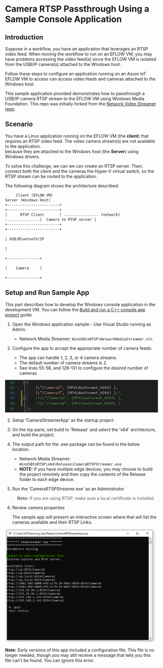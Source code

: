 # Camera RTSP Passthrough Using a Sample Console Application

## Introduction
Suppose in a workflow, you have an application that leverages an RTSP video feed. When moving the workflow to run on an EFLOW VM, 
you may have problems accessing the video feed(s) since the EFLOW VM is isolated from the USB/IP camera(s) attached to the Windows host.

Follow these steps to configure an application running on an Azure IoT EFLOW VM to access  can access video feeds and cameras attached to the Windows host.

This sample application provided demonstrates how to passthrough a USB/IP camera RTSP stream to the EFLOW VM using Windows Media Foundation.
This repo was initially forked from the [Network Video Streamer repo](https://github.com/microsoft/Windows-Camera/tree/release/NetworkVideoStreamer_1_0).

## Scenario

You have a Linux application running on the EFLOW VM (the **client**) that requires an RTSP video feed. The video camera stream(s) are not available to the application.  
because they are attached to the Windows host (the **Server**) using Windows drivers.

To solve this challenge, we can we can create an RTSP server. Then, connect both the client and the cameras the Hyper-V virtual switch,
so the RTSP stream can be routed to the application. 

The following diagram shows the architecture described:
```
     Client (EFLOW VM)                                                   Server (Windows Host)          
+------------------------+                                            +------------------------+
|      RTSP Client       | ................ (network) ................|  Camera to RTSP server |
+------------------------+                                            +------------------------+
                                                                                  | USB/Bluetooth/IP
                                                                                  |
                                                                          +---------------+
                                                                          |    Camera     |
                                                                          +---------------+
```


## Setup and Run Sample App

This part describes how to develop the Windows console application in the development VM. You can follow the [Build and run a C++ console app project](https://docs.microsoft.com/cpp/build/vscpp-step-2-build) guide.

1. Open the Windows application sample - Use Visual Studio running as Admin.
     - Network Media Streamer: `WinUSBtoRTSP\NetworkMediaStreamer.sln`

2. Configure the app to accept the appropriate number of camera feeds.
     - The app can handle 1, 2, 3, or 4 camera streams. 
     - The default number of camera streams is 2. 
     - See lines 55-56, and 128-131 to configure the desired number of cameras

![Camera Configure](./docs/camera_config_code.png)

2. Setup 'CameraStreamerApp' as the startup project

3. On the top pane, set build to 'Release' and select the 'x64' architecture, and build the project.

4. The output path for the .exe package can be found in the below location.
     - Network Media Streamer: `WinUSBtoRTSP\x64\Release\CameraRTSPStreamer.exe`
     - **NOTE:** If you have multiple edge devices, you may choose to build the project remotely and then copy the contents of the Release folder to each edge device.

5. Run the 'CameraRTSPStreamer.exe' as an Administrator
 
> **Note:** If you are using RTSP, make sure a local certificate is installed 

6. Review camera properties 

     The sample app will present an interactive screen where that will list the cameras available and their RTSP Links.  


![StreamerApp](./docs/rtspStreamerApp_running.png)   


**Note:** Early versions of this app included a configuration file.
This file is no longer needed, though you may still receive a message that tells you this file can't be found.
You can ignore this error. 